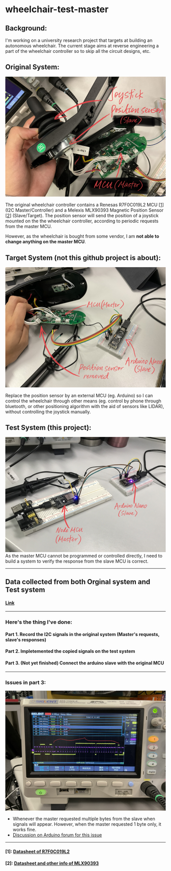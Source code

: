 # wheelchair-test-master

## Background: 
I'm working on a university research project that targets at building an autonomous wheelchair. The current stage aims at reverse engineering a part of the wheelchair controller so to skip all the circuit designs, etc.  

## Original System: 
![original system](https://github.com/johnnyhoichuen/wheelchair-master/blob/main/images/Original%20system.jpeg)

The original wheelchair controller contains a Renesas R7F0C019L2 MCU [[1](http://www.jingbei.com/product-details-pdf.aspx?url=2484)] (I2C Master/Controller) and a Melexis MLX90393 Magnetic Position Sensor [[2](https://www.melexis.com/en/product/MLX90393/Triaxis-Micropower-Magnetometer)] (Slave/Target). The position sensor will send the position of a joystick mounted on the the wheelchair controller, according to periodic requests from the master MCU. 

However, as the wheelchair is bought from some vendor, I am **not able to change anything on the master MCU**.

## Target System (not this github project is about): 
![target system](https://github.com/johnnyhoichuen/wheelchair-master/blob/main/images/Target%20system.jpeg)

Replace the position sensor by an external MCU (eg. Arduino) so I can control the wheelchair through other means (eg. control by phone through bluetooth, or other positioning algorithm with the aid of sensors like LIDAR), without controlling the joystick manually.

## Test System (this project): 
![test system](https://github.com/johnnyhoichuen/wheelchair-master/blob/main/images/Test%20system.jpeg)
As the master MCU cannot be programmed or controlled directly, I need to build a system to verify the response from the slave MCU is correct.

------
## Data collected from both Orginal system and Test system 

#### [Link](https://docs.google.com/spreadsheets/d/14Tjfw3A1X9E1SeXIhwHKWUtzOc3ze9VOgDJX1UsS4KU/edit?usp=sharing)

------
### Here's the thing I've done:

#### Part 1. Record the I2C signals in the original system (Master's requests, slave's responses)
#### Part 2. Impletemented the copied signals on the test system
#### Part 3. (Not yet finished) Connect the arduino slave with the original MCU

---

### Issues in part 3:

![image of weird signals](https://github.com/johnnyhoichuen/wheelchair-master/blob/main/images/Weird%20signals.jpeg)
- Whenever the master requested multiple bytes from the slave when signals will appear. However, when the master requested 1 byte only, it works fine.
- [Discussion on Arduino forum for this issue](https://forum.arduino.cc/t/i2c-slave-sending-multiple-bytes-failed/918934)

---

#### [1]: [Datasheet of R7F0C019L2](http://www.jingbei.com/product-details-pdf.aspx?url=2484)
#### [2]: [Datasheet and other info of MLX90393](https://www.melexis.com/en/product/MLX90393/Triaxis-Micropower-Magnetometer)
